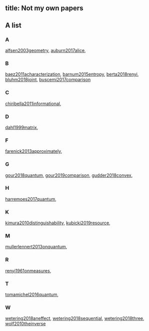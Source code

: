 title: Not my own papers
---
## A list

### A
[alfsen2003geometry](alfsen2003geometry), [auburn2017alice](auburn2017alice), 

### B
[baez2011acharacterization](baez2011acharacterization),  [barnum2015entropy](barnum2015entropy), [berta2018renyi](berta2018renyi), [bluhm2018joint](bluhm2018joint), [buscemi2017comparison](buscemi2017comparison)

### C
[chiribella2011informational](chiribella2011informational), 

### D
[dahl1999matrix](dahl1999matrix),

### F
[farenick2013approximately](farenick2013approximately), 

### G

[gour2018quantum](gour2018quantum), [gour2019comparison](gour2019comparison), [gudder2018convex](gudder2018convex), 

### H

[harremoes2017quantum](harremoes2017quantum), 

### K
[kimura2010distinguishability](kimura2010distinguishability), [kubicki2019resource](kubicki2019resource), 


### M
[mullerlennert2013onquantum](mullerlennert2013onquantum), 

### R
[renyi1961onmeasures](renyi1961onmeasures), 

### T
[tomamichel2016quantum](tomamichel2016quantum), 

### W
[wetering2018aneffect](wetering2018aneffect), [wetering2018sequential](wetering2018sequential), [wetering2018three](wetering2018three),
[wolf2010theinverse](wolf2010theinverse)
